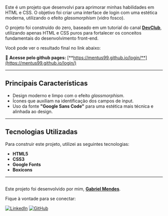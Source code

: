Este é um projeto que desenvolvi para aprimorar minhas habilidades em HTML e CSS. O objetivo foi criar uma interface de login com uma estética moderna, utilizando o efeito *glassmorphism* (vidro fosco).

O projeto foi construído do zero, baseado em um tutorial do canal **[DevClub](https://www.youtube.com/@DevClubRodolfoMori)**, utilizando apenas HTML e CSS puros para fortalecer os conceitos fundamentais do desenvolvimento front-end.

Você pode ver o resultado final no link abaixo:

🔗 **Acesse pelo github pages:** [**https://mentus99.github.io/login/**](https://mentus99.github.io/login/)

---

## Principais Características

-   Design moderno e limpo com o efeito *glassmorphism*.
-   Ícones que auxiliam na identificação dos campos de input.
-   Uso da fonte **"Google Sans Code"** para uma estética mais técnica e alinhada ao design.

---

## Tecnologias Utilizadas

Para construir este projeto, utilizei as seguintes tecnologias:

-   **HTML5**
-   **CSS3**
-   **Google Fonts**
-   **Boxicons**

---

##
Este projeto foi desenvolvido por mim, **[Gabriel Mendes](https://x.com/G2bryel)**.

Fique à vontade para se conectar:

[![LinkedIn](https://img.shields.io/badge/LinkedIn-0077B5?style=for-the-badge&logo=linkedin&logoColor=white)](https://www.linkedin.com/in/gabriel-mendes2499/)
[![GitHub](https://img.shields.io/badge/GitHub-181717?style=for-the-badge&logo=github&logoColor=white)](https://github.com/mentus99/)
